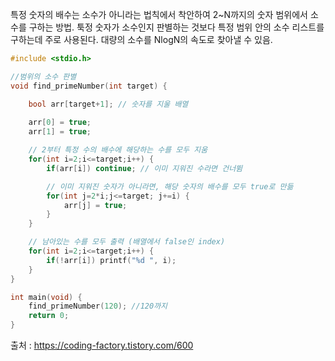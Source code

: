 특정 숫자의 배수는 소수가 아니라는 법칙에서 착안하여 2~N까지의 숫자 범위에서 소수를 구하는 방법. 툭정 숫자가 소수인지 판별하는 것보다 특정 범위 안의 소수 리스트를 구하는데 주로 사용된다. 대량의 소수를 NlogN의 속도로 찾아낼 수 있음.



```c++
#include <stdio.h>

//범위의 소수 판별 
void find_primeNumber(int target) {

    bool arr[target+1]; // 숫자를 지울 배열
	
    arr[0] = true;
    arr[1] = true;

    // 2부터 특정 수의 배수에 해당하는 수를 모두 지움
    for(int i=2;i<=target;i++) {
        if(arr[i]) continue; // 이미 지워진 수라면 건너뜀

        // 이미 지워진 숫자가 아니라면, 해당 숫자의 배수를 모두 true로 만듦
        for(int j=2*i;j<=target; j+=i) {
            arr[j] = true;
        }
    }

    // 남아있는 수를 모두 출력 (배열에서 false인 index) 
    for(int i=2;i<=target;i++) {
        if(!arr[i]) printf("%d ", i);
    }
}

int main(void) {
    find_primeNumber(120); //120까지 
    return 0;
}
```



출처 : https://coding-factory.tistory.com/600